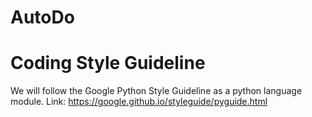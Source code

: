 # AutoDo


# Coding Style Guideline
We will follow the Google Python Style Guideline as a python language module.
Link: https://google.github.io/styleguide/pyguide.html
